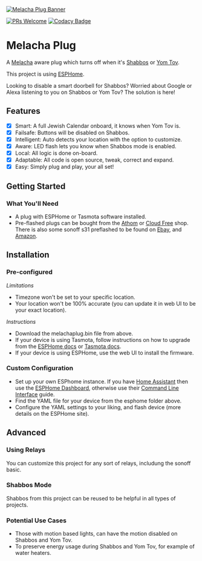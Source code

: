 [![Melacha Plug Banner](https://github.com/chabad-source/melachaplug/blob/main/images/Melacha%20Plug%20Banner.png)](https://github.com/chabad-source/melachaplug)

[![PRs Welcome](https://img.shields.io/badge/PRs-welcome-brightgreen.svg?style=flat-square)](http://makeapullrequest.com)
[![Codacy Badge](https://app.codacy.com/project/badge/Grade/f17caa6e3d2946378de9beae9fc0ffe8)](https://www.codacy.com/gh/chabad-source/melachaplug/dashboard?utm_source=github.com&amp;utm_medium=referral&amp;utm_content=chabad-source/melachaplug&amp;utm_campaign=Badge_Grade)

# Melacha Plug
A [Melacha](https://www.chabad.org/95906/) aware plug which turns off when it's [Shabbos](https://www.chabad.org/633659/) or [Yom Tov](https://www.chabad.org/708510/).

This project is using [ESPHome](https://esphome.io/).

Looking to disable a smart doorbell for Shabbos?
Worried about Google or Alexa listening to you on Shabbos or Yom Tov?
The solution is here!

## Features
-   [x] Smart: A full Jewish Calendar onboard, it knows when Yom Tov is. 
-   [x] Failsafe: Buttons will be disabled on Shabbos. 
-   [x] Intelligent: Auto detects your location with the option to customize. 
-   [x] Aware: LED flash lets you know when Shabbos mode is enabled.
-   [x] Local: All logic is done on-board.
-   [x] Adaptable: All code is open source, tweak, correct and expand.
-   [x] Easy: Simply plug and play, your all set!

## Getting Started

### What You'll Need
-   A plug with ESPHome or Tasmota software installed.
-   Pre-flashed plugs can be bought from the [Athom](https://www.athom.tech/) or [Cloud Free](https://cloudfree.shop/) shop. There is also some sonoff s31 preflashed to be found on [Ebay](https://www.ebay.com/sch/i.html?_nkw=preflashed+smart+plug), and [Amazon](https://www.amazon.com/dp/B09D68P39F/).

## Installation

### Pre-configured

*Limitations*
-   Timezone won't be set to your specific location.
-   Your location won't be 100% accurate (you can update it in web UI to be your exact location). 

*Instructions*
-   Download the melachaplug.bin file from above.
-   If your device is using Tasmota, follow instructions on how to upgrade from the [ESPHome docs](https://esphome.io/guides/migrate_sonoff_tasmota.html) or [Tasmota docs](https://tasmota.github.io/docs/Upgrading/#upgrade-using-webui).
-   If your device is using ESPHome, use the web UI to install the firmware.

### Custom Configuration
-   Set up your own ESPhome instance. If you have [Home Assistant](https://www.home-assistant.io/) then use the [ESPHome Dashboard](https://esphome.io/guides/getting_started_hassio.html), otherwise use their [Command Line Interface](https://esphome.io/guides/getting_started_command_line.html) guide.
-   Find the YAML file for your device from the esphome folder above.
-   Configure the YAML settings to your liking, and flash device (more details on the ESPHome site).

## Advanced

### Using Relays
You can customize this project for any sort of relays, includung the sonoff basic. 

### Shabbos Mode
Shabbos from this project can be reused to be helpful in all types of projects.

### Potential Use Cases
-   Those with motion based lights, can have the motion disabled on Shabbos and Yom Tov.
-   To preserve energy usage during Shabbos and Yom Tov, for example of water heaters.
